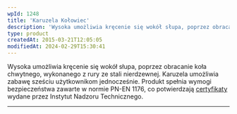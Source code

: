 ```yaml
---
wpId: 1248
title: 'Karuzela Kołowiec'
description: 'Wysoka umożliwia kręcenie się wokół słupa, poprzez obracanie koła chwytnego, wykonanego z rury ze stali nierdzewnej. Karuzela umożliwia zabawę sześciu użytkownikom jednocześnie. Produkt spełnia wymogi bezpieczeństwa zawarte w normie PN-EN 1176, co potwierdzają certyfikaty wydane przez Instytut Nadzoru Technicznego.'
type: product
createdAt: 2015-03-21T12:05:05
modifiedAt: 2024-02-29T15:30:41
---
```



Wysoka umożliwia kręcenie się wokół słupa, poprzez obracanie koła chwytnego, wykonanego z rury ze stali nierdzewnej. Karuzela umożliwia zabawę sześciu użytkownikom jednocześnie. Produkt spełnia wymogi bezpieczeństwa zawarte w normie PN-EN 1176, co potwierdzają [certyfikaty](https://comes.pl/certyfikowane-place-zabaw/) wydane przez Instytut Nadzoru Technicznego.

* * *